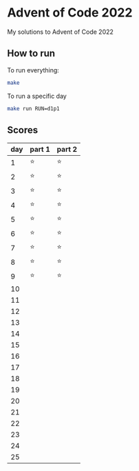 # Advent of Code 2022
My solutions to Advent of Code 2022

## How to run
To run everything:
```bash
make
```
To run a specific day 
```bash
make run RUN=d1p1
```

## Scores
| day | part 1 | part 2 |
|-----|--------|--------|
| 1   | ⭐      | ⭐      |
| 2   | ⭐      | ⭐      |
| 3   | ⭐      | ⭐      |
| 4   | ⭐      | ⭐      |
| 5   | ⭐      | ⭐      |
| 6   | ⭐      | ⭐      |
| 7   | ⭐      | ⭐      |
| 8   | ⭐      | ⭐      |
| 9   | ⭐      | ⭐      |
| 10  |        |        |
| 11  |        |        |
| 12  |        |        |
| 13  |        |        |
| 14  |        |        |
| 15  |        |        |
| 16  |        |        |
| 17  |        |        |
| 18  |        |        |
| 19  |        |        |
| 20  |        |        |
| 21  |        |        |
| 22  |        |        |
| 23  |        |        |
| 24  |        |        |
| 25  |        |        |

